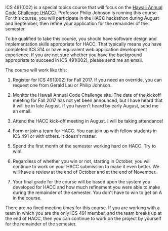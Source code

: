 ICS 491(002) is a special topics course that will focus on the [Hawaii Annual Code Challenge (HACC)](http://hacc.hawaii.gov/). Professor Philip Johnson is running this course. For this course, you will participate in the HACC hackathon during August and September, then refine your application for the remainder of the semester.

To be qualified to take this course, you should have software design and implementation skills appropriate for HACC.  That typically means you have completed ICS 314 or have equivalent web application development experience.  If you are not sure whether you have the background appropriate to succeed in ICS 491(002), please send me an email. 

The course will work like this:

1. Register for ICS 491(002) for Fall 2017.  If you need an override, you can request one from Gerald Lau or Philip Johnson.

2. Monitor the Hawaii Annual Code Challenge site. The date of the kickoff meeting for Fall 2017 has not yet been announced, but I have heard that it will be in late August.  If you haven't heard by early August, send me an email.

3. Attend the HACC kick-off meeting in August.  I will be taking attendance!

4. Form or join a team for HACC.  You can join up with fellow students in ICS 491 or with others. It doesn't matter.

5. Spend the first month of the semester working hard on HACC. Try to win! 

6. Regardless of whether you win or not, starting in October, you will continue to work on your HACC submission to make it even better. We will have a review at the end of October and at the end of November. 

7. Your final grade for the course will be based upon the system you developed for HACC and how much refinement you were able to make during the remainder of the semester. You don't have to win to get an A in the course.

There are no fixed meeting times for this course.   If you are working with a team in which you are the only ICS 491 member, and the team breaks up at the end of HACC, then you can continue to work on the project by yourself for the remainder of the semester. 


 
